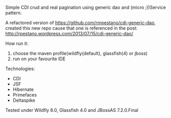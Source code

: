 Simple CDI crud and real pagination using generic dao and (micro ;))Service pattern.

A refactored version of https://github.com/rmpestano/cdi-generic-dao, created this new repo cause that one is referenced in the post: http://rpestano.wordpress.com/2013/07/15/cdi-generic-dao/


How run it:

1. choose the maven profile(wildfly{default}, glassfish(4) or jboss)
2. run on your favourite IDE



Technologies:

* CDI
* JSF
* Hibernate
* Primefaces
* Deltaspike



Tested under Wildfly 8.0, Glassfish 4.0 and JBossAS 7.2.0.Final
